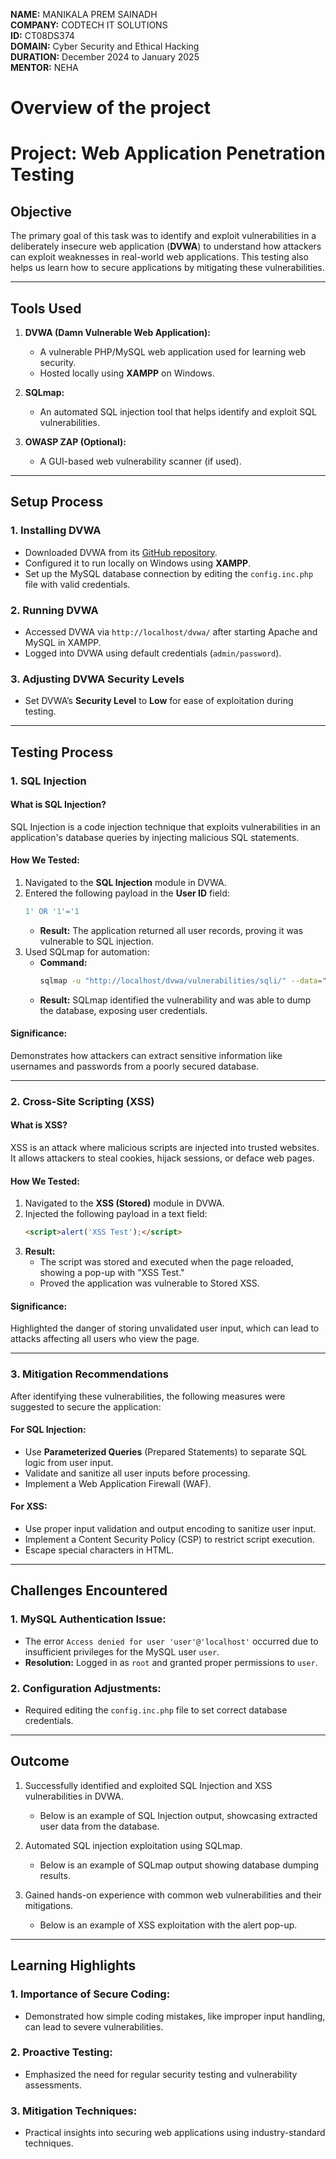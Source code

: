 **NAME:** MANIKALA PREM SAINADH  
**COMPANY:** CODTECH IT SOLUTIONS  
**ID:** CT08DS374  
**DOMAIN:** Cyber Security and Ethical Hacking  
**DURATION:** December 2024 to January 2025  
**MENTOR:** NEHA  


# Overview of the project

# Project: Web Application Penetration Testing

## Objective
The primary goal of this task was to identify and exploit vulnerabilities in a deliberately insecure web application (**DVWA**) to understand how attackers can exploit weaknesses in real-world web applications. This testing also helps us learn how to secure applications by mitigating these vulnerabilities.

---

## Tools Used
1. **DVWA (Damn Vulnerable Web Application):**
   - A vulnerable PHP/MySQL web application used for learning web security.
   - Hosted locally using **XAMPP** on Windows.

2. **SQLmap:**
   - An automated SQL injection tool that helps identify and exploit SQL vulnerabilities.

3. **OWASP ZAP (Optional):**
   - A GUI-based web vulnerability scanner (if used).

---

## Setup Process

### 1. Installing DVWA
- Downloaded DVWA from its [GitHub repository](https://github.com/digininja/DVWA).
- Configured it to run locally on Windows using **XAMPP**.
- Set up the MySQL database connection by editing the `config.inc.php` file with valid credentials.

### 2. Running DVWA
- Accessed DVWA via `http://localhost/dvwa/` after starting Apache and MySQL in XAMPP.
- Logged into DVWA using default credentials (`admin/password`).

### 3. Adjusting DVWA Security Levels
- Set DVWA’s **Security Level** to **Low** for ease of exploitation during testing.

---

## Testing Process

### 1. SQL Injection

#### What is SQL Injection?
SQL Injection is a code injection technique that exploits vulnerabilities in an application's database queries by injecting malicious SQL statements.

#### How We Tested:
1. Navigated to the **SQL Injection** module in DVWA.
2. Entered the following payload in the **User ID** field:
   ```sql
   1' OR '1'='1
   ```
   - **Result:** The application returned all user records, proving it was vulnerable to SQL injection.
3. Used SQLmap for automation:
   - **Command:**
     ```bash
     sqlmap -u "http://localhost/dvwa/vulnerabilities/sqli/" --data="id=1&Submit=Submit" --batch
     ```
   - **Result:** SQLmap identified the vulnerability and was able to dump the database, exposing user credentials.

#### Significance:
Demonstrates how attackers can extract sensitive information like usernames and passwords from a poorly secured database.

---

### 2. Cross-Site Scripting (XSS)

#### What is XSS?
XSS is an attack where malicious scripts are injected into trusted websites. It allows attackers to steal cookies, hijack sessions, or deface web pages.

#### How We Tested:
1. Navigated to the **XSS (Stored)** module in DVWA.
2. Injected the following payload in a text field:
   ```html
   <script>alert('XSS Test');</script>
   ```
3. **Result:**
   - The script was stored and executed when the page reloaded, showing a pop-up with "XSS Test."
   - Proved the application was vulnerable to Stored XSS.

#### Significance:
Highlighted the danger of storing unvalidated user input, which can lead to attacks affecting all users who view the page.

---

### 3. Mitigation Recommendations
After identifying these vulnerabilities, the following measures were suggested to secure the application:

#### For SQL Injection:
- Use **Parameterized Queries** (Prepared Statements) to separate SQL logic from user input.
- Validate and sanitize all user inputs before processing.
- Implement a Web Application Firewall (WAF).

#### For XSS:
- Use proper input validation and output encoding to sanitize user input.
- Implement a Content Security Policy (CSP) to restrict script execution.
- Escape special characters in HTML.

---

## Challenges Encountered

### 1. MySQL Authentication Issue:
- The error `Access denied for user 'user'@'localhost'` occurred due to insufficient privileges for the MySQL user `user`.
- **Resolution:** Logged in as `root` and granted proper permissions to `user`.

### 2. Configuration Adjustments:
- Required editing the `config.inc.php` file to set correct database credentials.

---

## Outcome
1. Successfully identified and exploited SQL Injection and XSS vulnerabilities in DVWA.
   - Below is an example of SQL Injection output, showcasing extracted user data from the database.

2. Automated SQL injection exploitation using SQLmap.
   - Below is an example of SQLmap output showing database dumping results.

3. Gained hands-on experience with common web vulnerabilities and their mitigations.
   - Below is an example of XSS exploitation with the alert pop-up.

---

## Learning Highlights

### 1. Importance of Secure Coding:
- Demonstrated how simple coding mistakes, like improper input handling, can lead to severe vulnerabilities.

### 2. Proactive Testing:
- Emphasized the need for regular security testing and vulnerability assessments.

### 3. Mitigation Techniques:
- Practical insights into securing web applications using industry-standard techniques.
